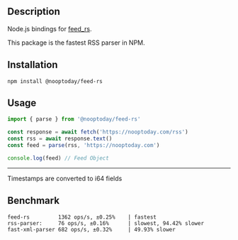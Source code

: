 ## Description

Node.js bindings for [feed_rs](https://github.com/feed-rs/feed-rs).

This package is the fastest RSS parser in NPM.

## Installation

`npm install @nooptoday/feed-rs`

## Usage

```typescript
import { parse } from '@nooptoday/feed-rs'

const response = await fetch('https://nooptoday.com/rss')
const rss = await response.text()
const feed = parse(rss, 'https://nooptoday.com')

console.log(feed) // Feed Object
```
---

Timestamps are converted to i64 fields

## Benchmark

```
feed-rs         1362 ops/s, ±0.25%    | fastest
rss-parser:     76 ops/s, ±0.16%      | slowest, 94.42% slower
fast-xml-parser 682 ops/s, ±0.32%     | 49.93% slower
```